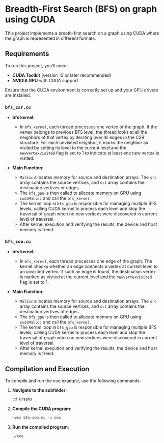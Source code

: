 # Breadth-First Search (BFS) on graph using CUDA

This project implements a breath-first search on a graph using CUDA where the graph is represented in different formats.

## Requirements

To run this project, you'll need:

- **CUDA Toolkit** (version 10 or later recommended)
- **NVIDIA GPU** with CUDA support

Ensure that the CUDA environment is correctly set up and your GPU drivers are installed.

### `bfs_csr.cu`

- **bfs kernel**: 
    - In `bfs_kernel`, each thread processes one vertex of the graph. If the vertex belongs to previous BFS level, the thread looks at all the neighbors of that vertex by iterating over its edges in the CSR structure. For each unvisited neighbor, it marks the neighbor as visited by setting its level to the current level and the `newVertexVisited` flag is set to 1 to indicate at least one new vertex is visited. 

- **Main Function**:
    - `Malloc` allocates memory for source and destination arrays. The `src` array contains the source vertices, and `dst` array contains the destination vertives of edges.
    - The `bfs_gpu` is then called to allocate memory on GPU using `cudaMalloc` and call the `bfs_kernel`.
    - The kernel loop in `bfs_gpu` is responsible for managing multiple BFS levels, calling CUDA kernel to process each level and stop the traversal of graph when no new vertices were discovered in current level of traversal. 
    - After kernel execution and verifying the results, the device and host memory is freed.


### `bfs_coo.cu`

- **bfs kernel**: 
    - In `bfs_kernel`, each thread processes one edge of the graph. The kernel checks whether an edge connects a vertex at current level to an unvisited vertex. If such an edge is found, the destination vertex is marked as visited at the current level and the `newVertexVisited` flag is set to 1. 

- **Main Function**:
    - `Malloc` allocates memory for source and destination arrays. The `src` array contains the source vertices, and `dst` array contains the destination vertives of edges.
    - The `bfs_gpu` is then called to allocate memory on GPU using `cudaMalloc` and call the `bfs_kernel`.
    - The kernel loop in `bfs_gpu` is responsible for managing multiple BFS levels, calling CUDA kernel to process each level and stop the traversal of graph when no new vertices were discovered in current level of traversal. 
    - After kernel execution and verifying the results, the device and host memory is freed.


## Compilation and Execution

To compile and run the coo example, use the following commands:

1. **Navigate to the subfolder**:
   ```bash
   cd Graphs

2. **Compile the CUDA program**:
   ```bash
   nvcc bfs-coo.cu -o coo

3. **Run the compiled program**:
   ```bash
   ./coo

